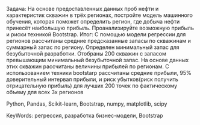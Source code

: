 Задача: 
На основе предоставленных данных проб нефти и характеристик скважин в трёх регионах, постройте модель машинного обучения, которая поможет определить регион, где добыча нефти принесёт наибольшую прибыль. Проанализируйте возможную прибыль и риски техникой Bootstrap.
Итог: 
С помощью модели регрессии для регионов рассчитаны средние предсказанные запасы по скважинам и суммарный запас  по региону. Определен минимальный запас для  безубыточной разработки. Отобраны 200 скважин с запасом превышающим минимальный  безубыточной запас.
На основе данных этих скважин рассчитаны величины прибылей по регионам.
С использованием техники bootstarp рассчитаны средние прибыли, 95% доверительный интервал прибыли, и риск убытков(риск получить отрицательную прибыль) для лучших 200 точек по фактическому объему для всех 3х регионов


Python, Pandas, Scikit-learn, Bootstrap, numpy, matplotlib, scipy

KeyWords: регрессия, разработка бизнес-модели, Bootstrap